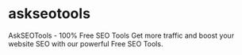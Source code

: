 # askseotools
AskSEOTools - 100% Free SEO Tools
Get more traffic and boost your website SEO with our powerful Free SEO Tools.
